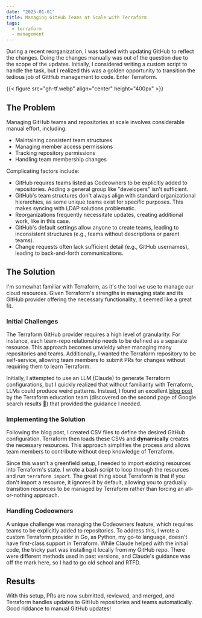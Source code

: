 ```yaml
---
date: "2025-01-01"
title: Managing GitHub Teams at Scale with Terraform
tags:
  - terraform
  - management
---
```


During a recent reorganization, I was tasked with updating GitHub to reflect the changes. Doing the changes manually was out of the question due to the scope of the updates. Initially, I considered writing a custom script to handle the task, but I realized this was a golden opportunity to transition the tedious job of GitHub management to code. Enter Terraform.

{{< figure src="gh-tf.webp" align="center" height="400px" >}}

## The Problem

Managing GitHub teams and repositories at scale involves considerable manual effort, including:

- Maintaining consistent team structures
- Managing member access permissions
- Tracking repository permissions
- Handling team membership changes

Complicating factors include:

- GitHub requires teams listed as Codeowners to be explicitly added to repositories. Adding a general group like "developers" isn't sufficient.
- GitHub's team structures don't always align with standard organizational hierarchies, as some unique teams exist for specific purposes. This makes syncing with LDAP solutions problematic.
- Reorganizations frequently necessitate updates, creating additional work, like in this case.
- GitHub's default settings allow anyone to create teams, leading to inconsistent structures (e.g., teams without descriptions or parent teams).
- Change requests often lack sufficient detail (e.g., GitHub usernames), leading to back-and-forth communications.

## The Solution

I'm somewhat familiar with Terraform, as it's the tool we use to manage our cloud resources. Given Terraform's strengths in managing state and its GitHub provider offering the necessary functionality, it seemed like a great fit.

### Initial Challenges

The Terraform GitHub provider requires a high level of granularity. For instance, each team-repo relationship needs to be defined as a separate resource. This approach becomes unwieldy when managing many repositories and teams. Additionally, I wanted the Terraform repository to be self-service, allowing team members to submit PRs for changes without requiring them to learn Terraform.

Initially, I attempted to use an LLM (Claude) to generate Terraform configurations, but I quickly realized that without familiarity with Terraform, LLMs could produce weird patterns. Instead, I found an excellent [blog post](https://developer.hashicorp.com/terraform/tutorials/it-saas/github-user-teams) by the Terraform education team (discovered on the second page of Google search results 🤯) that provided the guidance I needed.

### Implementing the Solution

Following the blog post, I created CSV files to define the desired GitHub configuration. Terraform then loads these CSVs and **dynamically** creates the necessary resources. This approach simplifies the process and allows team members to contribute without deep knowledge of Terraform.

Since this wasn't a greenfield setup, I needed to import existing resources into Terraform's state. I wrote a bash script to loop through the resources and run `terraform import`. The great thing about Terraform is that if you don't import a resource, it ignores it by default, allowing you to gradually transition resources to be managed by Terraform rather than forcing an all-or-nothing approach.

### Handling Codeowners

A unique challenge was managing the Codeowners feature, which requires teams to be explicitly added to repositories. To address this, I wrote a custom Terraform provider in Go, as Python, my go-to language, doesn't have first-class support in Terraform. While Claude helped with the initial code, the tricky part was installing it locally from my GitHub repo. There were different methods used in past versions, and Claude's guidance was off the mark here, so I had to go old school and RTFD.

## Results

With this setup, PRs are now submitted, reviewed, and merged, and Terraform handles updates to GitHub repositories and teams automatically. Good riddance to manual GitHub updates!
